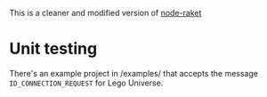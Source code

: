 This is a cleaner and modified version of [node-raket](https://github.com/RaineBannister/node-raknet)

# Unit testing

There's an example project in /examples/ that accepts the message `ID_CONNECTION_REQUEST` for Lego Universe.
